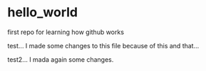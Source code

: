 # hello_world
first repo for learning how github works

test...
I made some changes to this file because of this and that...

test2...
I mada again some changes.
